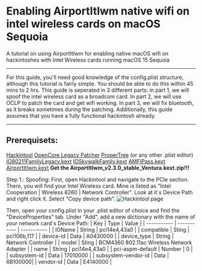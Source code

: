 # Enabling AirportItlwm native wifi on intel wireless cards on macOS Sequoia
A tutorial on using AirportItlwm for enabling native macOS wifi on hackintoshes with Intel Wireless cards running macOS 15 Sequoia

---

For this guide, you'll need good knowledge of the config.plist structure, although this tutorial is fairly simple. You should be able to do this within 45 mins to 2 hrs. This guide is seperated in 3 different parts: in part 1, we will spoof the intel wireless card as a broadcom card. In part 2, we will use OCLP to patch the card and get wifi working. In part 3, we will fix bluetooth, as it breaks sometimes during the patching. Additionally, this guide assumes that you have a fully functional hackintosh already.

---

## Prerequisets: 
[Hackintool](https://github.com/benbaker76/Hackintool)
[OpenCore Legacy Patcher](https://github.com/dortania/OpenCore-Legacy-Patcher)
[ProperTree](github.com/corpnewt/ProperTree) (or any other .plist editor)
[IO80211FamilyLegacy.kext](https://github.com/dortania/OpenCore-Legacy-Patcher/blob/main/payloads/Kexts/Wifi/IO80211FamilyLegacy-v1.0.0.zip)
[IOSkywalkFamily.kext](https://github.com/dortania/OpenCore-Legacy-Patcher/blob/main/payloads/Kexts/Wifi/IOSkywalkFamily-v1.2.0.zip)
[AMFIPass.kext](https://github.com/dortania/OpenCore-Legacy-Patcher/blob/main/payloads/Kexts/Acidanthera/AMFIPass-v1.4.1-RELEASE.zip)
[AirportItlwm.kext](https://github.com/openintelwireless/itlwm/releases) **Get the AirportItlwm_v2.3.0_stable_Ventura.kext.zip!!!**
[]()
[]()

Step 1.: Spoofing:
First, open Hackintool and navigate to the PCIe section. There, you will find your Intel Wireless card. Mine is listed as "Intel Cooperation | Wireless 8260 | Network Controller". Look at it´s Device Path and right click it. Select "Copy device path". ![Hackintool page](hackintool.png)

Then, open your config.plist in your .plist editor of choice and find the "DeviceProperties" tab. Under "Add", add a new dictionary with the name of *your* network card´s Device Path:
| Key | Type | Value |
| ----------- | ----------- | ----------- |
| IOName | String | pci14e4,43a0 |
| compatible | Sting | pci106b,117 |
| device-id | Data | A0430000 |
| device_type | String | Network Controller |
| model | Sting | BCM4360 802.11ac Wireless Network Adapter |
| name | String | pci14e4,43a0 |
| pci-aspm-default | Number | 0 |
| subsystem-id | Data | 17010000 |
| subsystem-vendor-id | Data | 6B100000|
| vendor-id | Data | E4140000 |
